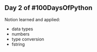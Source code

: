 ## Day 2 of #100DaysOfPython

Notion learned and applied:
- data types
- numbers
- type conversion
- fstring
